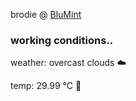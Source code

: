 brodie @ [BluMint](https://www.linkedin.com/company/blumint-io/)

<!--weather_start-->
### working conditions..

weather: overcast clouds ☁️

temp: 29.99 °C 🥶

<!--weather_end-->
